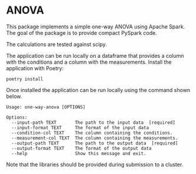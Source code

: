 ANOVA
=====

This package implements a simple one-way ANOVA using Apache Spark.
The goal of the package is to provide compact PySpark code.

The calculations are tested against scipy.

The application can be run locally on a dataframe that provides a column with the conditions and a column with the measurements.
Install the application with Poetry:

```
poetry install
```

Once installed the application can be run locally using the command shown below.

```
Usage: one-way-anova [OPTIONS]

Options:
  --input-path TEXT       The path to the input data  [required]
  --input-format TEXT     The format of the input data
  --condition-col TEXT    The column containing the conditions.
  --measurement-col TEXT  The column containing the measurements.
  --output-path TEXT      The path to the output data  [required]
  --output-format TEXT    The format of the output data
  --help                  Show this message and exit.

```
Note that the libraries should be provided during submission to a cluster.

